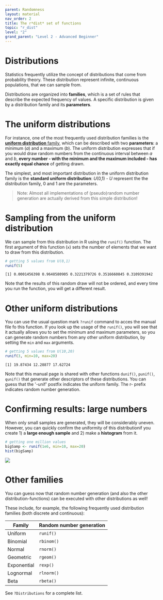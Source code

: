 ```yaml
---
parent: Randomness 
layout: material 
nav_order: 2
title: The r*dist* set of functions
topic: "r_dist"
level: "2"
grand_parent: "Level 2 - Advanced Beginner"
---
```


# Distributions

Statistics frequently utilize the concept of distributions that come from probability theory. These distribution represent infinite, continuous populations, that we can sample from.

Distributions are organized into **families**, which is a set of rules that describe the expected frequency of values. A specific distribution is given by a distribution family and its **parameters**. 


# The uniform distributions

For instance, one of the most frequently used distribution families is the [**uniform distribution** family](https://en.wikipedia.org/wiki/Continuous_uniform_distribution), which can be described with two **parameters**: a minimum (*a*) and a maximum (*b*). The uniform distribution expresses that if you would draw random numbers from the continuous interval between *a* and *b*, **every number - with the minimum and the maximum included - has exactly equal chance** of getting drawn. 

The simplest, and most important distribution in the uniform distribution family is the **standard uniform distribution**: *U*(0,1) - *U* represent the the distribution family, 0 and 1 are the parameters. 

> Note: Almost all implementations of (pseudo)random number generation are actually derived from this simple distribution!

# Sampling from the uniform distribution

We can sample from this distribution in R using the `runif()` function. The first argument of this function (`x`) sets the number of elements that we want to draw from this distribution. 


```R
# getting 5 values from U(0,1)
runif(5)
```
```
[1] 0.0001456398 0.9648580905 0.3221379726 0.3516660845 0.3109391942
```

Note that the results of this random draw will not be ordered, and every time you run the function, you will get a different result.


# Other uniform distributions

You can use the usual question mark `?runif` command to acces the manual file fo this function. If you look up the usage of the `runif()`, you will see that it actually allows you to set the minimum and maximum parameters, so you can generate random numbers from any other uniform distribution, by setting the `min` and `max` arguments.


```R
# getting 5 values from U(10,20)
runif(3, min=10, max=20)
```
```
[1] 19.87434 12.28877 17.62724
```

Note that this manual page is shared with other functions `dunif()`, `punif()`, `qunif()` that generate other descriptors of these distributions. You can guess that the '-unif' postfix indicates the uniform family. The r- prefix indicates random number generation. 


# Confirming results: large numbers

When only small samples are generated, they will be considerably uneven. However, you can quickly confirm the uniformity of this distributionif you create 1) a **large enough sample** and 2) make a **histogram** from it. 


```R
# getting one million values
bigSamp <- runif(1e6, min=10, max=20)
hist(bigSamp)
```
![]({{site.url}}{{site.baseurl}}/images/uniform_histogram.png)

# Other families

You can guess now that random number generation (and also the other distribution-functions) can be executed with other distributions as well! 

These include, for example, the following frequently used distribution families (both discrete and continuous):

| Family      | Random number generation |
|-------------|--------------------------|
| Uniform     | `runif()`                |
| Binomial    | `rbinom()`               |
| Normal      | `rnorm()`                |
| Geometric   | `rgeom()`                |
| Exponential | `rexp()`                 |
| Lognormal   | `rlnorm()`               |
| Beta        | `rbeta()`                |

See `?Distributions` for a complete list.




